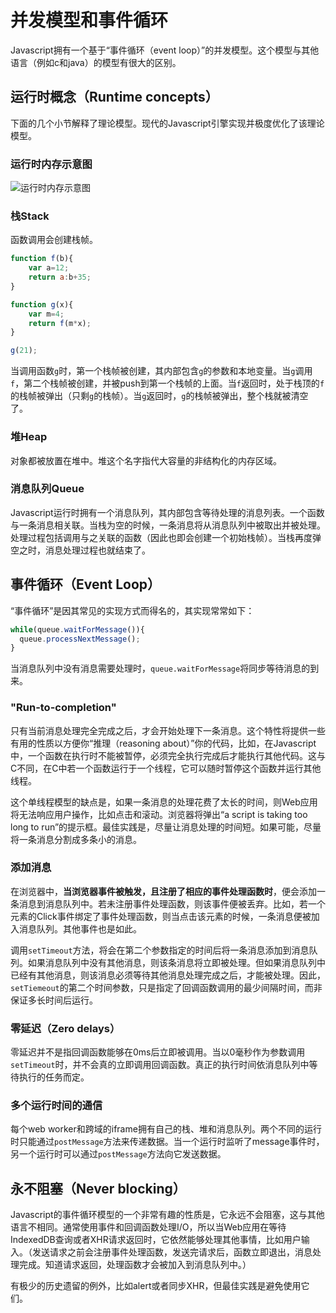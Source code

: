 # 并发模型和事件循环

Javascript拥有一个基于“事件循环（event loop）”的并发模型。这个模型与其他语言（例如c和java）的模型有很大的区别。

## 运行时概念（Runtime concepts）

下面的几个小节解释了理论模型。现代的Javascript引擎实现并极度优化了该理论模型。

### 运行时内存示意图

![运行时内存示意图](https://developer.mozilla.org/files/4617/default.svg)

### 栈Stack

函数调用会创建栈帧。

```javascript
function f(b){
    var a=12;
    return a:b+35;
}

function g(x){
    var m=4;
    return f(m*x);
}

g(21);
```

当调用函数`g`时，第一个栈帧被创建，其内部包含`g`的参数和本地变量。当`g`调用`f`，第二个栈帧被创建，并被push到第一个栈帧的上面。当`f`返回时，处于栈顶的`f`的栈帧被弹出（只剩`g`的栈帧）。当`g`返回时，`g`的栈帧被弹出，整个栈就被清空了。

### 堆Heap

对象都被放置在堆中。堆这个名字指代大容量的非结构化的内存区域。

### 消息队列Queue

Javascript运行时拥有一个消息队列，其内部包含等待处理的消息列表。一个函数与一条消息相关联。当栈为空的时候，一条消息将从消息队列中被取出并被处理。处理过程包括调用与之关联的函数（因此也即会创建一个初始栈帧）。当栈再度弹空之时，消息处理过程也就结束了。

## 事件循环（Event Loop）

“事件循环”是因其常见的实现方式而得名的，其实现常常如下：

```javascript
while(queue.waitForMessage()){
  queue.processNextMessage();
}
```

当消息队列中没有消息需要处理时，`queue.waitForMessage`将同步等待消息的到来。

### "Run-to-completion"

只有当前消息处理完全完成之后，才会开始处理下一条消息。这个特性将提供一些有用的性质以方便你“推理（reasoning about）”你的代码，比如，在Javascript中，一个函数在执行时不能被暂停，必须完全执行完成后才能执行其他代码。这与C不同，在C中若一个函数运行于一个线程，它可以随时暂停这个函数并运行其他线程。

这个单线程模型的缺点是，如果一条消息的处理花费了太长的时间，则Web应用将无法响应用户操作，比如点击和滚动。浏览器将弹出“a script is taking too long to run”的提示框。最佳实践是，尽量让消息处理的时间短。如果可能，尽量将一条消息分割成多条小的消息。

### 添加消息

在浏览器中，**当浏览器事件被触发，且注册了相应的事件处理函数时**，便会添加一条消息到消息队列中。若未注册事件处理函数，则该事件便被丢弃。比如，若一个元素的Click事件绑定了事件处理函数，则当点击该元素的时候，一条消息便被加入消息队列。其他事件也是如此。

调用`setTimeout`方法，将会在第二个参数指定的时间后将一条消息添加到消息队列。如果消息队列中没有其他消息，则该条消息将立即被处理。但如果消息队列中已经有其他消息，则该消息必须等待其他消息处理完成之后，才能被处理。因此，`setTiemeout`的第二个时间参数，只是指定了回调函数调用的最少间隔时间，而非保证多长时间后运行。

### 零延迟（Zero delays）

零延迟并不是指回调函数能够在0ms后立即被调用。当以0毫秒作为参数调用`setTimeout`时，并不会真的立即调用回调函数。真正的执行时间依消息队列中等待执行的任务而定。

### 多个运行时间的通信

每个web worker和跨域的iframe拥有自己的栈、堆和消息队列。两个不同的运行时只能通过`postMessage`方法来传递数据。当一个运行时监听了message事件时，另一个运行时可以通过`postMessage`方法向它发送数据。

## 永不阻塞（Never blocking）

Javascript的事件循环模型的一个非常有趣的性质是，它永远不会阻塞，这与其他语言不相同。通常使用事件和回调函数处理I/O，所以当Web应用在等待IndexedDB查询或者XHR请求返回时，它依然能够处理其他事情，比如用户输入。（发送请求之前会注册事件处理函数，发送完请求后，函数立即退出，消息处理完成。知道请求返回，处理函数才会被加入到消息队列中。）

有极少的历史遗留的例外，比如alert或者同步XHR，但最佳实践是避免使用它们。
